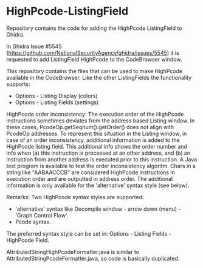 # HighPcode-ListingField
Repository contains the code for adding the HighPcode ListingField to Ghidra.

In Ghidra Issue #5545 (https://github.com/NationalSecurityAgency/ghidra/issues/5545) it is requested to add ListingField HighPcode to the CodeBrowser window.

This repository contains the files that can be used to make HighPcode available in the CodeBrowser.
Like the other ListingFields the functionality supports:
- Options - Listing Display (colors)
- Options - Listing Fields  (settings)

HighPcode order inconsistency:
The execution order of the HighPcode instructions sometimes deviates from the address based Listing window. In these cases, PcodeOp.getSeqnum().getOrder() does not align with 
PcodeOp addresses. To represent this situation in the Listing window, in case of an order inconsistency, additional information is added to the HighPcode listing field. 
This additional info shows the order number and info when (a) this instruction is processed at an other address, and (b) an instruction from another address is executed prior to this instruction.
A Java test program is available to test the order inconsistency algoritm. Chars in a string like "AABAACCCB" are considered HighPcode instructions in execution order and are outputted in address order.
The additional information is only available for the 'alternative' syntax style (see below). 

Remarks:
Two HighPcode syntax styles are supported:
- 'alternative' syntax like Decompile window - arrow down (menu) - 'Graph Control Flow'.
- Pcode syntax.

The preferred syntax style can be set in: Options - Listing Fields - HighPcode Field.

AttributedStringHighPcodeFormatter.java is similar to AttributedStringPcodeFormatter.java, so code is basically duplicated.
